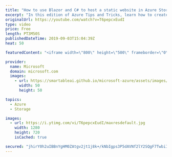 ```yaml
---
title: "How to use Blazor and C# to host a static website in Azure Storage | Azure Tips and Tricks"
excerpt: "In this edition of Azure Tips and Tricks, learn how to create a client-side Blazor application that uses C# instead of JavaScript and host that as a static website in Azure Storage. This results in a completely C#-driven, fast, inexpensive, and reliable website running in Azure.   For more tips and tricks,"
originalUrl: https://youtube.com/watch?v=T6pepcxEudI
type: video
price: Free
length: PT3M50S
publishedDateTime: 2019-09-03T15:04:39Z
heat: 50

featuredContent: "<iframe width=\"800\" height=\"500\" frameborder=\"0\" src=\"https://www.youtube.com/embed/T6pepcxEudI\" allow=\"accelerometer; autoplay; encrypted-media; gyroscope; picture-in-picture\" allowfullscreen></iframe>"

provider:
  name: Microsoft
  domain: microsoft.com
  images:
    - url: https://smartableai.github.io/microsoft-azure/assets/images/organizations/microsoft.com-50x50.jpg
      width: 50
      height: 50

topics:
  - Azure
  - Storage

images:
  - url: https://i.ytimg.com/vi/T6pepcxEudI/maxresdefault.jpg
    width: 1280
    height: 720
    isCached: true

secured: "jhirY0h2uIBBnYgHM0ZAtgv2jt1j8k+/kNbIgps3P5dAVNf2lY2SQgF7TwbiIvQOvj4d1QFp9buvKsBD5md2kQaj9RkQNZTX4a1iDmyjXV5RFZ14ipriw5TAG4qF3GxUtPBqiXtdfFpuogaiYQs354doDmxVmEwGfh4295SR2V/cuvGMHayUJ8pBvpMWq5u1d2e+HSk7q9vYIM678dIIigk74IpDPgOxozEhupIpQdkXoDXr4rBquJ+u4DDWJSGhlBTd1QD9fgkfbZE36ilNoTsRsiZF4Eu9sRj2sG2NxZVxBocg2Z3tbt4Jk2PJLag1VXOivi1wVcKHNRIzZjePlHYs1HTYckGxZ5sbFzlMuWbWBiUJaJTzhnndurplYFKBtS+mUgZQqjWPQVgDM6MwxNMq1n5LUsa1gQQQkfY9GIw=;KP9ZWQmVLesJyumFTyHZaw=="
---
```


